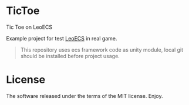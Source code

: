 # TicToe
Tic Toe on LeoECS

Example project for test [LeoECS](https://github.com/Leopotam/ecs) in real game.

> This repository uses ecs framework code as unity module, local git should be installed before project usage.

# License
The software released under the terms of the MIT license. Enjoy.

